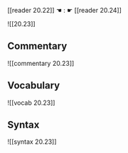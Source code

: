[[reader 20.22]] ☚ : ☛ [[reader 20.24]]

![[20.23]]

## Commentary

![[commentary 20.23]]

## Vocabulary

![[vocab 20.23]]

## Syntax

![[syntax 20.23]]

